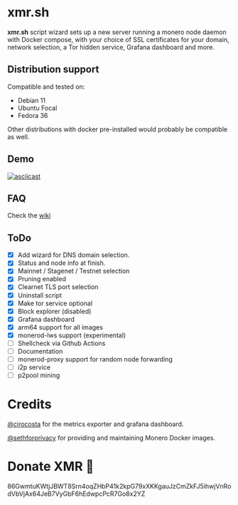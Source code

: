 # xmr.sh

**xmr.sh** script wizard sets up a new server running a monero node daemon with Docker compose, with your choice of SSL certificates for your domain, network selection, a Tor hidden service, Grafana dashboard and more.

## Distribution support

Compatible and tested on:

- Debian 11
- Ubuntu Focal
- Fedora 36

Other distributions with docker pre-installed would probably be compatible as well.

## Demo

[![asciicast](https://asciinema.org/a/DvAz3ygotWYfODOP3duvLbDfv.svg)](https://asciinema.org/a/DvAz3ygotWYfODOP3duvLbDfv)

## FAQ

Check the [wiki](https://github.com/vdo/xmr.sh/wiki/FAQ)

## ToDo

- [x] Add wizard for DNS domain selection.
- [x] Status and node info at finish.
- [x] Mainnet / Stagenet / Testnet selection
- [x] Pruning enabled
- [x] Clearnet TLS port selection
- [x] Uninstall script
- [x] Make tor service optional
- [x] Block explorer (disabled)
- [x] Grafana dashboard
- [x] arm64 support for all images
- [x] monerod-lws support (experimental)
- [ ] Shellcheck via Github Actions
- [ ] Documentation
- [ ] monerod-proxy support for random node forwarding
- [ ] i2p service
- [ ] p2pool mining

# Credits

[@cirocosta](https://github.com/cirocosta) for the metrics exporter and grafana dashboard.

[@sethforprivacy](https://github.com/sethforprivacy) for providing and maintaining Monero Docker images.

# Donate XMR 🍕

86GwmtuKWtjJBWT8Srn4oqZHbP41k2kpG79xXKKgauJzCmZkFJ5ihwjVnRodVbVjAx64JeB7VyGbF6hEdwpcPcR7Go8x2YZ
